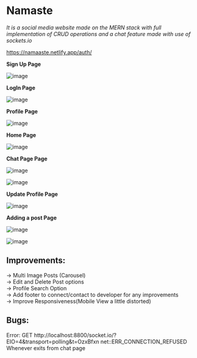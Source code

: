 # Namaste

*It is a social media website made on the MERN stack with full implementation of CRUD operations and a chat feature made with use of sockets.io*

https://namaaste.netlify.app/auth/


**Sign Up  Page**

![image](https://user-images.githubusercontent.com/82869137/207813081-f099eae0-3d65-4d64-b3a6-1f5475763696.png)


**LogIn Page**

![image](https://user-images.githubusercontent.com/82869137/207813273-40e0a0f6-bda6-46bf-a03e-c1eab0be42fd.png)


**Profile Page**

![image](https://user-images.githubusercontent.com/82869137/207813512-0fc77969-b9ce-42de-b5e3-4124f44110b9.png)


**Home Page**

![image](https://user-images.githubusercontent.com/82869137/207813413-d3ec2d65-1fc6-4f60-a5c5-2f8069f3b0e7.png)


**Chat Page Page**

![image](https://user-images.githubusercontent.com/82869137/207813602-8ae01603-eff1-47d8-a935-8360b4fc2dbd.png)

![image](https://user-images.githubusercontent.com/82869137/207815619-390683db-55d9-4d7e-943e-045c2a8eee35.png)



**Update Profile Page**

![image](https://user-images.githubusercontent.com/82869137/207813891-09d19425-935b-4bf8-892e-bb0a69550745.png)


**Adding a post Page**

![image](https://user-images.githubusercontent.com/82869137/207814244-53c27172-0458-43d5-9b86-5dd78dccc802.png)

![image](https://user-images.githubusercontent.com/82869137/207814454-9e9bf2df-dd96-462a-bcae-bd89a4bbdbd9.png)

## Improvements:

-> Multi Image Posts (Carousel) <br />
-> Edit and Delete Post options <br />
-> Profile Search Option <br />
-> Add footer to connect/contact to developer for any improvements <br />
-> Improve Responsiveness(Mobile View a little distorted)

## Bugs:

Error: GET http://localhost:8800/socket.io/?EIO=4&transport=polling&t=OzxBfxn net::ERR_CONNECTION_REFUSED <br />
Whenever exits from chat page
